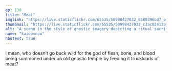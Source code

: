 ```yaml
---
ep: 130
title: "Meat"
imglink: "https://live.staticflickr.com/65535/50998427032_0580396bd7_o.jpg"
thumbnail: "https://live.staticflickr.com/65535/50998427032_c3ac02413b_q.jpg"
alt: "A scene in the style of gnostic imagery depicting a ritual sacrifice. Centered in the image is a great pit, a mouth with sharp teeth is at the bottom. In the pit are three large piles of meat and bones with a large halo situated behind them. Above the pit on either side are small figures carrying meat. Two large haloed figures stand below, on either side of the pit. The one in the right is holding a piece of meat with blood dripping from protruding bones. The one in the left is holding a dead four legged animal."
name: "kazoosnow"
hastext: true
---
```

I mean, who doesn’t go buck wild for the god of flesh, bone, and blood being summoned under an old gnostic temple by feeding it truckloads of meat?